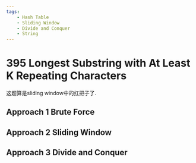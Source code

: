 ```yaml
---
tags:
    - Hash Table
    - Sliding Window
    - Divide and Conquer
    - String
---
```


# 395 Longest Substring with At Least K Repeating Characters

这题算是sliding window中的扛把子了.


## Approach 1 Brute Force



## Approach 2 Sliding Window



## Approach 3 Divide and Conquer

